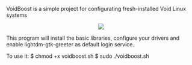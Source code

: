 VoidBoost is a simple project for configurating fresh-installed Void Linux systems

<p align='center'>
   <img src="https://user-images.githubusercontent.com/58221166/131160495-85bc852c-1954-483e-b276-7ab757ec09a4.png" />
</p>


This program will install the basic libraries, configure your drivers and enable lightdm-gtk-greeter as default login service.

To use it:
$ chmod +x voidboost.sh
$ sudo ./voidboost.sh
